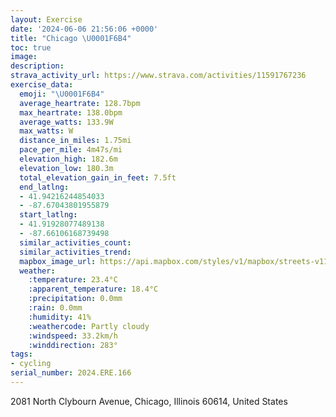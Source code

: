 ```yaml
---
layout: Exercise
date: '2024-06-06 21:56:06 +0000'
title: "Chicago \U0001F6B4"
toc: true
image:
description:
strava_activity_url: https://www.strava.com/activities/11591767236
exercise_data:
  emoji: "\U0001F6B4"
  average_heartrate: 128.7bpm
  max_heartrate: 138.0bpm
  average_watts: 133.9W
  max_watts: W
  distance_in_miles: 1.75mi
  pace_per_mile: 4m47s/mi
  elevation_high: 182.6m
  elevation_low: 180.3m
  total_elevation_gain_in_feet: 7.5ft
  end_latlng:
  - 41.94216244854033
  - -87.67043801955879
  start_latlng:
  - 41.91928077489138
  - -87.66106168739498
  similar_activities_count:
  similar_activities_trend:
  mapbox_image_url: https://api.mapbox.com/styles/v1/mapbox/streets-v11/static/path-5+787af2-1.0(_uz~Fxu%60vOkBAiMF%7BFLuIDcHPkQRwF%40eOTsFFOPUl%40Ub%40iAlBeMvRmAfBq%40p%40i%40%5E%7BAfAkC%60B),pin-s-s+e5b22e(-87.66317,41.92096),pin-s-f+89ae00(-87.66963999999997,41.94116000000002)/auto/800x800?access_token=pk.eyJ1Ijoiam9zaGJlY2ttYW4iLCJhIjoiY205eWR2aDd1MWZ6djJrbXc4a3M0bWZleiJ9.XiG9OWkNcZk2QzjJbxLB4A
  weather:
    :temperature: 23.4°C
    :apparent_temperature: 18.4°C
    :precipitation: 0.0mm
    :rain: 0.0mm
    :humidity: 41%
    :weathercode: Partly cloudy
    :windspeed: 33.2km/h
    :winddirection: 283°
tags:
- cycling
serial_number: 2024.ERE.166
---
```

2081 North Clybourn Avenue, Chicago, Illinois 60614, United States
